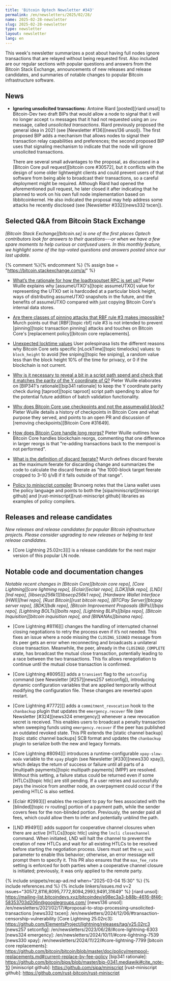 ```yaml
---
title: 'Bitcoin Optech Newsletter #343'
permalink: /en/newsletters/2025/02/28/
name: 2025-02-28-newsletter
slug: 2025-02-28-newsletter
type: newsletter
layout: newsletter
lang: en
---
```

This week's newsletter summarizes a post about having full nodes ignore
transactions that are relayed without being requested first.  Also
included are our regular sections with popular questions and answers
from the Bitcoin Stack Exchange, announcements of new releases and
release candidates, and summaries of notable changes to popular Bitcoin
infrastructure software.

## News

- **Ignoring unsolicited transactions:** Antoine Riard [posted][riard
  unsol] to Bitcoin-Dev two draft BIPs that would allow a node to signal
  that it will no longer accept `tx` messages that it had not requested
  using an `inv` message, called _unsolicited transactions_.  Riard
  previously proposed the general idea in 2021 (see [Newsletter
  #136][news136 unsol]).   The first proposed BIP adds a mechanism that
  allows nodes to signal their transaction relay capabilities and
  preferences; the second proposed BIP uses that signaling mechanism to
  indicate that the node will ignore unsolicited transactions.

  There are several small advantages to the proposal, as discussed in a
  [Bitcoin Core pull request][bitcoin core #30572], but it conflicts
  with the design of some older lightweight clients and could prevent
  users of that software from being able to broadcast their
  transactions, so a careful deployment might be required.  Although
  Riard had opened the aforementioned pull request, he later closed it
  after indicating that he planned to work on his own full node
  implementation based on libbitcoinkernel.  He also indicated the
  proposal may help address some attacks he recently disclosed (see
  [Newsletter #332][news332 txcen]).

## Selected Q&A from Bitcoin Stack Exchange

*[Bitcoin Stack Exchange][bitcoin.se] is one of the first places Optech
contributors look for answers to their questions---or when we have a
few spare moments to help curious or confused users.  In
this monthly feature, we highlight some of the top-voted questions and
answers posted since our last update.*

{% comment %}<!-- https://bitcoin.stackexchange.com/search?tab=votes&q=created%3a1m..%20is%3aanswer -->{% endcomment %}
{% assign bse = "https://bitcoin.stackexchange.com/a/" %}

- [What’s the rationale for how the loadtxsoutset RPC is set up?]({{bse}}125627)
  Pieter Wuille explains why [assumeUTXO's][topic assumeUTXO] value for
  representing the UTXO set is hardcoded at a particular block height, ways of
  distributing assumeUTXO snapshots in the future, and the benefits of assumeUTXO
  compared with just copying Bitcoin Core's internal data stores.

- [Are there classes of pinning attacks that RBF rule #3 makes impossible?]({{bse}}125461)
  Murch points out that [RBF][topic rbf] rule #3 is not intended to prevent
  [pinning][topic transaction pinning] attacks and touches on Bitcoin Core's
  [replacement policy][bitcoin core replacements].

- [Unexpected locktime values]({{bse}}125562)
  User polespinasa lists the different reasons why Bitcoin Core sets specific
  [nLockTime][topic timelocks] values: to `block_height` to avoid [fee
  sniping][topic fee sniping], a random value less than the block height 10% of
  the time for privacy, or 0 if the blockchain is not current.

- [Why is it necessary to reveal a bit in a script path spend and check that it matches the parity of the Y coordinate of Q?]({{bse}}125502)
  Pieter Wuille elaborates on [BIP341's rationale][bip341 rationale] to keep the
  Y coordinate parity check during [taproot][topic taproot] script path spending
  to allow for the potential future addition of batch validation functionality.

- [Why does Bitcoin Core use checkpoints and not the assumevalid block?]({{bse}}125626)
  Pieter Wuille details a history of checkpoints in Bitcoin Core and what
  purpose they served, and points to an open PR and discussion of [removing
  checkpoints][Bitcoin Core #31649].

- [How does Bitcoin Core handle long reorgs?]({{bse}}105525)
  Pieter Wuille outlines how Bitcoin Core handles blockchain reorgs, commenting
  that one difference in larger reorgs is that "re-adding transactions back to
  the mempool is not performed".

- [What is the definition of discard feerate?]({{bse}}125623)
  Murch defines discard feerate as the maximum feerate for discarding change and
  summarizes the code to calculate the discard feerate as "the 1000-block target
  feerate cropped to 3–10 ṩ/vB if it falls outside of that range".

- [Policy to miniscript compiler]({{bse}}125406)
  Brunoerg notes that the Liana wallet uses the policy language and points to
  both the [sipa/miniscript][miniscript github] and
  [rust-miniscript][rust-miniscript github] libraries as examples of policy compilers.

## Releases and release candidates

_New releases and release candidates for popular Bitcoin infrastructure
projects.  Please consider upgrading to new releases or helping to test
release candidates._

- [Core Lightning 25.02rc3][] is a release candidate for the next major
  version of this popular LN node.

## Notable code and documentation changes

_Notable recent changes in [Bitcoin Core][bitcoin core repo], [Core
Lightning][core lightning repo], [Eclair][eclair repo], [LDK][ldk repo],
[LND][lnd repo], [libsecp256k1][libsecp256k1 repo], [Hardware Wallet
Interface (HWI)][hwi repo], [Rust Bitcoin][rust bitcoin repo], [BTCPay
Server][btcpay server repo], [BDK][bdk repo], [Bitcoin Improvement
Proposals (BIPs)][bips repo], [Lightning BOLTs][bolts repo],
[Lightning BLIPs][blips repo], [Bitcoin Inquisition][bitcoin inquisition
repo], and [BINANAs][binana repo]._

- [Core Lightning #8116][] changes the handling of interrupted channel closing
  negotiations to retry the process even if it’s not needed. This fixes an issue
  where a node missing the `CLOSING_SIGNED` message from its peer gets an error
  when reconnecting and broadcasts a unilateral close transaction. Meanwhile,
  the peer, already in the `CLOSINGD_COMPLETE` state, has broadcast the mutual
  close transaction, potentially leading to a race between the two transactions.
  This fix allows renegotiation to continue until the mutual close transaction
  is confirmed.

- [Core Lightning #8095][] adds a `transient` flag to the `setconfig` command
  (see Newsletter [#257][news257 setconfig]), introducing dynamic configuration
  variables that are applied temporarily without modifying the configuration
  file. These changes are reverted upon restart.

- [Core Lightning #7772][] adds a `commitment_revocation` hook to the
  `chanbackup` plugin that updates the `emergency.recover` file (see Newsletter
  [#324][news324 emergency]) whenever a new revocation secret is received. This
  enables users to broadcast a penalty transaction when sweeping funds using
  `emergency.recover` if the peer has published an outdated revoked state. This
  PR extends the [static channel backup][topic static channel backups] SCB
  format and updates the `chanbackup` plugin to serialize both the new and
  legacy formats.

- [Core Lightning #8094][] introduces a runtime-configurable `xpay-slow-mode`
  variable to the `xpay` plugin (see Newsletter [#330][news330 xpay]), which
  delays the return of success or failure until all parts of a [multipath
  payments][topic multipath payments] (MPP) are resolved. Without this setting,
  a failure status could be returned even if some [HTLCs][topic htlc] are still
  pending. If a user retries and successfully pays the invoice from another
  node, an overpayment could occur if the pending HTLC is also settled.

- [Eclair #2993][] enables the recipient to pay for fees associated with the
  [blinded][topic rv routing] portion of a payment path, while the sender covers
  fees for the non-blinded portion.  Previously, the sender paid all fees, which
  could allow them to infer and potentially unblind the path.

- [LND #9491][] adds support for cooperative channel closures when there are
  active [HTLCs][topic htlc] using the `lncli closechannel` command. When
  initiated, LND will halt the channel to prevent the creation of new HTLCs and
  wait for all existing HTLCs to be resolved before starting the negotiation
  process. Users must set the `no_wait` parameter to enable this behavior;
  otherwise, an error message will prompt them to specify it. This PR also
  ensures that the `max_fee_rate` setting is enforced for both parties when a
  cooperative channel closure is initiated; previously, it was only applied to
  the remote party.

{% include snippets/recap-ad.md when="2025-03-04 15:30" %}
{% include references.md %}
{% include linkers/issues.md v=2 issues="30572,8116,8095,7772,8094,2993,9491,31649" %}
[riard unsol]: https://mailing-list.bitcoindevs.xyz/bitcoindev/e98ec3a3-b88b-4616-8f46-58353703d206n@googlegroups.com/
[news136 unsol]: /en/newsletters/2021/02/17/#proposal-to-stop-processing-unsolicited-transactions
[news332 txcen]: /en/newsletters/2024/12/06/#transaction-censorship-vulnerability
[Core Lightning 25.02rc3]: https://github.com/ElementsProject/lightning/releases/tag/v25.02rc3
[news257 setconfig]: /en/newsletters/2023/06/28/#core-lightning-6303
[news324 emergency]: /en/newsletters/2024/10/11/#core-lightning-7539
[news330 xpay]: /en/newsletters/2024/11/22/#core-lightning-7799
[bitcoin core replacements]: https://github.com/bitcoin/bitcoin/blob/master/doc/policy/mempool-replacements.md#current-replace-by-fee-policy
[bip341 rationale]: https://github.com/bitcoin/bips/blob/master/bip-0341.mediawiki#cite_note-10
[miniscript github]: https://github.com/sipa/miniscript
[rust-miniscript github]: https://github.com/rust-bitcoin/rust-miniscript
